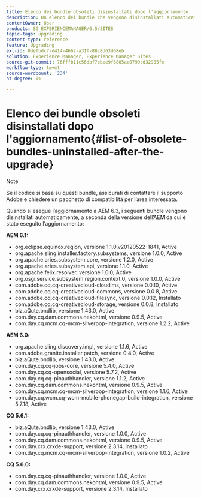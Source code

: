 ```yaml
---
title: Elenco dei bundle obsoleti disinstallati dopo l'aggiornamento
description: Un elenco dei bundle che vengono disinstallati automaticamente durante l’aggiornamento a AEM 6.3.
contentOwner: User
products: SG_EXPERIENCEMANAGER/6.5/SITES
topic-tags: upgrading
content-type: reference
feature: Upgrading
exl-id: 0defbdc7-d414-4662-a31f-88c8d63d68eb
solution: Experience Manager, Experience Manager Sites
source-git-commit: 76fffb11c56dbf7ebee9f6805ae0799cd32985fe
workflow-type: tm+mt
source-wordcount: '234'
ht-degree: 0%

---
```


# Elenco dei bundle obsoleti disinstallati dopo l&#39;aggiornamento{#list-of-obsolete-bundles-uninstalled-after-the-upgrade}

>[!NOTE]
>
>Se il codice si basa su questi bundle, assicurati di contattare il supporto Adobe e chiedere un pacchetto di compatibilità per l’area interessata.

Quando si esegue l’aggiornamento a AEM 6.3, i seguenti bundle vengono disinstallati automaticamente, a seconda della versione dell’AEM da cui è stato eseguito l’aggiornamento:

**AEM 6.1:**

* org.eclipse.equinox.region, versione 1.1.0.v20120522-1841, Active
* org.apache.sling.installer.factory.subsystems, versione 1.0.0, Active
* org.apache.aries.subsystem.core, versione 1.2.0, Active
* org.apache.aries.subsystem.api, versione 1.1.0, Active
* org.apache.felix.resolver, versione 1.0.0, Active
* org.osgi.service.subsystem.region.context.0, versione 1.0.0, Active
* com.adobe.cq.cq-creativecloud-cloudims, versione 0.0.10, Active
* com.adobe.cq.cq-creativecloud-commons, versione 0.0.8, Active
* com.adobe.cq.cq-creativecloud-filesync, versione 0.0.12, Installato
* com.adobe.cq.cq-creativecloud-storage, versione 0.0.8, Installato
* biz.aQute.bndlib, versione 1.43.0, Active
* com.day.cq.dam.commons.nekohtml, versione 0.9.5, Active
* com.day.cq.mcm.cq-mcm-silverpop-integration, versione 1.2.2, Active

**AEM 6.0:**

* org.apache.sling.discovery.impl, versione 1.1.6, Active
* com.adobe.granite.installer.patch, versione 0.4.0, Active
* biz.aQute.bndlib, versione 1.43.0, Active
* com.day.cq.cq-jobs-core, versione 5.4.0, Active
* com.day.cq.cq-opensocial, versione 5.7.2, Active
* com.day.cq.cq-pinauthhandler, versione 1.1.2, Active
* com.day.cq.dam.commons.nekohtml, versione 0.9.5, Active
* com.day.cq.mcm.cq-mcm-silverpop-integration, versione 1.1.6, Active
* com.day.cq.wcm.cq-wcm-mobile-phonegap-build-integration, versione 5.7.18, Active

**CQ 5.6.1:**

* biz.aQute.bndlib, versione 1.43.0, Active
* com.day.cq.cq-pinauthhandler, versione 1.0.0, Active
* com.day.cq.dam.commons.nekohtml, versione 0.9.5, Active
* com.day.crx.crxde-support, versione 2.3.14, Installato
* com.day.cq.mcm.cq-mcm-silverpop-integration, versione 1.0.2, Active

**CQ 5.6.0:**

* com.day.cq.cq-pinauthhandler, versione 1.0.0, Active
* com.day.cq.dam.commons.nekohtml, versione 0.9.5, Active
* com.day.crx.crxde-support, versione 2.3.14, Installato
